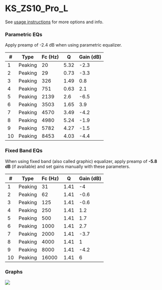 # KS_ZS10_Pro_L
See [usage instructions](https://github.com/jaakkopasanen/AutoEq#usage) for more options and info.

### Parametric EQs
Apply preamp of -2.4 dB when using parametric equalizer.

|   # | Type    |   Fc (Hz) |    Q |   Gain (dB) |
|-----|---------|-----------|------|-------------|
|   1 | Peaking |        20 | 5.32 |        -2.3 |
|   2 | Peaking |        29 | 0.73 |        -3.3 |
|   3 | Peaking |       326 | 1.49 |         0.8 |
|   4 | Peaking |       751 | 0.63 |         2.1 |
|   5 | Peaking |      2139 | 2.6  |        -6.5 |
|   6 | Peaking |      3503 | 1.65 |         3.9 |
|   7 | Peaking |      4570 | 3.49 |        -4.2 |
|   8 | Peaking |      4980 | 5.24 |        -1.9 |
|   9 | Peaking |      5782 | 4.27 |        -1.5 |
|  10 | Peaking |      8453 | 4.03 |        -4.4 |

### Fixed Band EQs
When using fixed band (also called graphic) equalizer, apply preamp of **-5.8 dB** (if available) and set gains manually with these parameters.

|   # | Type    |   Fc (Hz) |    Q |   Gain (dB) |
|-----|---------|-----------|------|-------------|
|   1 | Peaking |        31 | 1.41 |        -4   |
|   2 | Peaking |        62 | 1.41 |        -0.6 |
|   3 | Peaking |       125 | 1.41 |        -0.6 |
|   4 | Peaking |       250 | 1.41 |         1.2 |
|   5 | Peaking |       500 | 1.41 |         1.7 |
|   6 | Peaking |      1000 | 1.41 |         2.7 |
|   7 | Peaking |      2000 | 1.41 |        -3.7 |
|   8 | Peaking |      4000 | 1.41 |         1   |
|   9 | Peaking |      8000 | 1.41 |        -4.2 |
|  10 | Peaking |     16000 | 1.41 |         6   |

### Graphs
![](./KS_ZS10_Pro_L.png)
